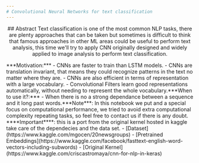 ```yaml
---
# Convolutional Neural Networks for text classification
---
```

<p align="center">
## Abstract
 Text classification is one of the most common NLP tasks, there are plenty approaches that can be taken  but sometimes is difficult to think that famous approaches in other ML areas could be useful to perform text analysis, this time we'll try to apply CNN originally designed and widely applied to image analysis to perform text classification.
​
</p>
***Motivation:***
- CNNs are faster to train than LSTM models.
- CNNs are translation invariant, that means they could recognize patterns in the text no matter where they are.
- CNNs are also efficient in terms of representation with a large vocabulary.
- Convolutional Filters learn good representations automatically, without needing to represent the whole vocabulary.
​
***When to use it?:***
- When there is no a strong dependance between a sequence and it long past words.
​
***Note***: In this notebook we put and a special focus on computational performance,  we tried to avoid extra computational complexity repeating tasks, so feel free to contact us if there is any doubt.
​
****Important****: this is a port from the original kernel hosted in kaggle take care of the dependecies and the data set.
- [Dataset](https://www.kaggle.com/mgocen/20newsgroups)
- [Pretrained Embeddings](https://www.kaggle.com/facebook/fasttext-english-word-vectors-including-subwords)
- [Original Kernel](https://www.kaggle.com/criscastromaya/cnn-for-nlp-in-keras)
